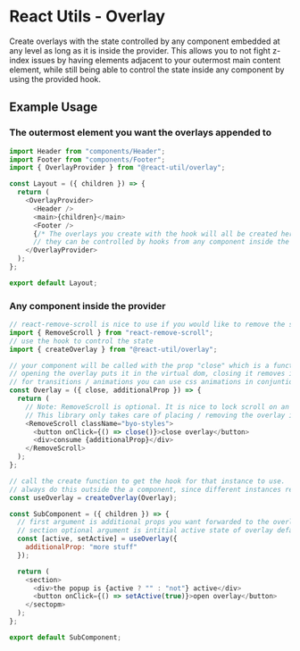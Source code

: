 # React Utils - Overlay

Create overlays with the state controlled by any component embedded at any level as long as it is inside the provider. This allows you to not fight z-index issues by having elements adjacent to your outermost main content element, while still being able to control the state inside any component by using the provided hook.

## Example Usage

### The outermost element you want the overlays appended to

```javascript
import Header from "components/Header";
import Footer from "components/Footer";
import { OverlayProvider } from "@react-util/overlay";

const Layout = ({ children }) => {
  return (
    <OverlayProvider>
      <Header />
      <main>{children}</main>
      <Footer />
      {/* The overlays you create with the hook will all be created here
      // they can be controlled by hooks from any component inside the provider */}
    </OverlayProvider>
  );
};

export default Layout;
```

### Any component inside the provider

```javascript
// react-remove-scroll is nice to use if you would like to remove the scroll on the overlay
import { RemoveScroll } from "react-remove-scroll";
// use the hook to control the state
import { createOverlay } from "@react-util/overlay";

// your component will be called with the prop "close" which is a function that closes the overlay
// opening the overlay puts it in the virtual dom, closing it removes it from the virtual dom
// for transitions / animations you can use css animations in conjuntion with onAnimationEnd calling close()
const Overlay = ({ close, additionalProp }) => {
  return (
    // Note: RemoveScroll is optional. It is nice to lock scroll on an overlay, but not required.
    // This library only takes care of placing / removing the overlay in the virtual dom, nothing else.
    <RemoveScroll className="byo-styles">
      <button onClick={() => close()}>close overlay</button>
      <div>consume {additionalProp}</div>
    </RemoveScroll>
  );
};

// call the create function to get the hook for that instance to use.
// always do this outside the a component, since different instances rely on references.
const useOverlay = createOverlay(Overlay);

const SubComponent = ({ children }) => {
  // first argument is additional props you want forwarded to the overlay
  // section optional argument is intitial active state of overlay defaulting to false
  const [active, setActive] = useOverlay({
    additionalProp: "more stuff"
  });

  return (
    <section>
      <div>the popup is {active ? "" : "not"} active</div>
      <button onClick={() => setActive(true)}>open overlay</button>
    </sectopm>
  );
};

export default SubComponent;
```
